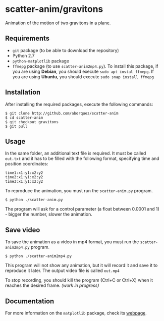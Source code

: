 # scatter-anim/gravitons

Animation of the motion of two gravitons in a plane.

## Requirements

* `git` package (to be able to download the repository)
* Python 2.7
* `python-matplotlib` package
* `ffmepg` package (to use `scatter-anim2mp4.py`). To install this package, if you are using **Debian**, you should execute `sudo apt instal ffmepg`. If you are using **Ubuntu**, you should execute `sudo snap install ffmepg`

## Installation

After installing the required packages, execute the following commands:
```
$ git clone http://github.com/aborquez/scatter-anim
$ cd scatter-anim
$ git checkout gravitons
$ git pull
```

## Usage

In the same folder, an additional text file is required. It must be called `out.txt` and it has to be filled with the following format, specifying time and position coordinates:
```
time1:x1:y1:x2:y2
time2:x1:y1:x2:y2
time3:x1:y1:x2:y2
```

To reproduce the animation, you must run the `scatter-anim.py` program.
```
$ python ./scatter-anim.py
```
The program will ask for a control parameter (a float between 0.0001 and 1) - bigger the number, slower the animation.

## Save video

To save the animation as a video in mp4 format, you must run the `scatter-anim2mp4.py` program.
```
$ python ./scatter-anim2mp4.py
```
This program will not show any animation, but it will record it and save it to reproduce it later. The output video file is called `out.mp4`

To stop recording, you should kill the program (Ctrl+C or Ctrl+X) when it reaches the desired frame. *(work in progress)*

## Documentation

For more information on the `matplotlib` package, check its [webpage](https://matplotlib.org/index.html).

